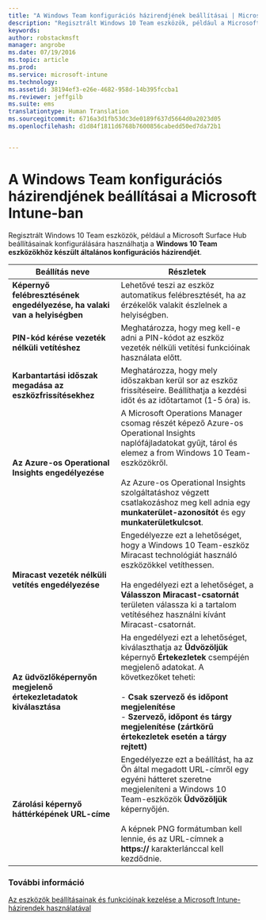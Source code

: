 ```yaml
---
title: "A Windows Team konfigurációs házirendjének beállításai | Microsoft Intune"
description: "Regisztrált Windows 10 Team eszközök, például a Microsoft Surface Hub beállításainak konfigurálására használhatja a Windows 10 Team eszközökhöz készült általános konfigurációs házirendjét."
keywords: 
author: robstackmsft
manager: angrobe
ms.date: 07/19/2016
ms.topic: article
ms.prod: 
ms.service: microsoft-intune
ms.technology: 
ms.assetid: 38194ef3-e26e-4682-958d-14b395fccba1
ms.reviewer: jeffgilb
ms.suite: ems
translationtype: Human Translation
ms.sourcegitcommit: 6716a3d1fb53dc3de0189f637d5664d0a2023d05
ms.openlocfilehash: d1d84f1811d6768b7600856cabedd50ed7da72b1


---
```


# A Windows Team konfigurációs házirendjének beállításai a Microsoft Intune-ban
Regisztrált Windows 10 Team eszközök, például a Microsoft Surface Hub beállításainak konfigurálására használhatja a **Windows 10 Team eszközökhöz készült általános konfigurációs házirendjét**.

|Beállítás neve|Részletek|
|----------------|-----------|
|**Képernyő felébresztésének engedélyezése, ha valaki van a helyiségben**|Lehetővé teszi az eszköz automatikus felébresztését, ha az érzékelők valakit észlelnek a helyiségben.|
|**PIN-kód kérése vezeték nélküli vetítéshez**|Meghatározza, hogy meg kell-e adni a PIN-kódot az eszköz vezeték nélküli vetítési funkcióinak használata előtt.|
|**Karbantartási időszak megadása az eszközfrissítésekhez**|Meghatározza, hogy mely időszakban kerül sor az eszköz frissítéseire. Beállíthatja a kezdési időt és az időtartamot (1-5 óra) is.|
|**Az Azure-os Operational Insights engedélyezése**|A Microsoft Operations Manager csomag részét képező Azure-os Operational Insights naplófájladatokat gyűjt, tárol és elemez a from Windows 10 Team-eszközökről.<br /><br />Az Azure-os Operational Insights szolgáltatáshoz végzett csatlakozáshoz meg kell adnia egy **munkaterület-azonosítót** és egy **munkaterületkulcsot**.|
|**Miracast vezeték nélküli vetítés engedélyezése**|Engedélyezze ezt a lehetőséget, hogy a Windows 10 Team-eszköz Miracast technológiát használó eszközökkel vetíthessen.<br /><br />Ha engedélyezi ezt a lehetőséget, a **Válasszon Miracast-csatornát** területen válassza ki a tartalom vetítéséhez használni kívánt Miracast-csatornát.|
|**Az üdvözlőképernyőn megjelenő értekezletadatok kiválasztása**|Ha engedélyezi ezt a lehetőséget, kiválaszthatja az **Üdvözöljük** képernyő **Értekezletek** csempéjén megjelenő adatokat. A következőket teheti:<br /><br />-   **Csak szervező és időpont megjelenítése**<br />-   **Szervező, időpont és tárgy megjelenítése (zártkörű értekezletek esetén a tárgy rejtett)**|
|**Zárolási képernyő háttérképének URL-címe**|Engedélyezze ezt a beállítást, ha az Ön által megadott URL-címről egy egyéni hátteret szeretne megjeleníteni a Windows 10 Team-eszközök **Üdvözöljük** képernyőjén.<br /><br />A képnek PNG formátumban kell lennie, és az URL-címnek a **https://** karakterlánccal kell kezdődnie.|


### További információ
[Az eszközök beállításainak és funkcióinak kezelése a Microsoft Intune-házirendek használatával](manage-settings-and-features-on-your-devices-with-microsoft-intune-policies.md)




<!--HONumber=Jul16_HO4-->


